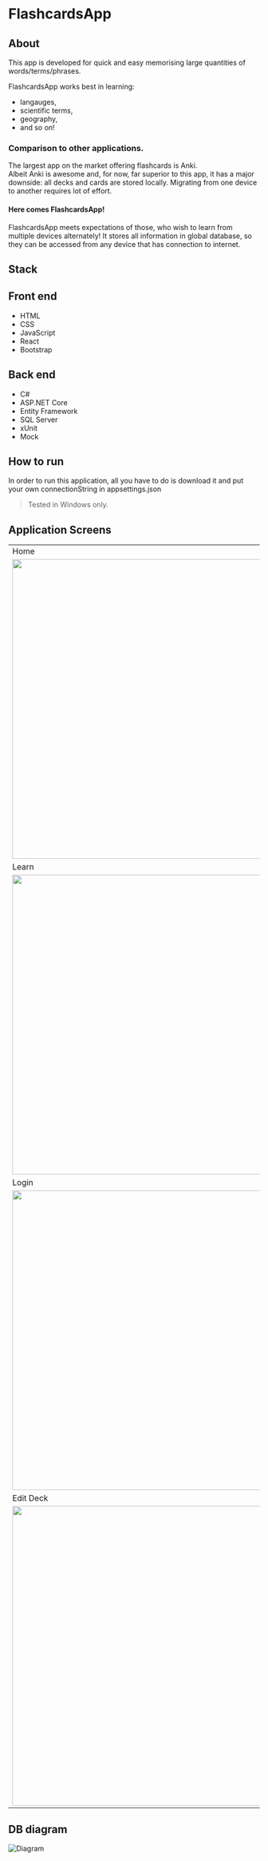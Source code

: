 FlashcardsApp
====================

About
---------------------

This app is developed for quick and easy memorising large quantities of words/terms/phrases.

FlashcardsApp works best in learning:
- langauges,
- scientific terms,
- geography,
- and so on!

### Comparison to other applications.

The largest app on the market offering flashcards is Anki. \
Albeit Anki is awesome and, for now, far superior to this app, 
it has a major downside: all decks and cards are stored locally. Migrating from one device to another requires lot of effort.
#### Here comes FlashcardsApp!
FlashcardsApp meets expectations of those, who wish to learn from multiple devices alternately!
It stores all information in global database, so they can be accessed from any device that has connection to internet.

## Stack

Front end
---------------------
- HTML
- CSS
- JavaScript
- React
- Bootstrap

Back end
---------------------
- C#
- ASP.NET Core
- Entity Framework
- SQL Server
- xUnit
- Mock

How to run
---------------------

In order to run this application, all you have to do is download it and put your own connectionString in appsettings.json

> Tested in Windows only.

## Application Screens

<table>
  <tr>
    <td>Home</td>
  </tr>
  <tr>
    <td><img src="/res/Home.png" width=1000 height=600></td>
  </tr>

  <tr>
    <td>Learn</td>
  </tr>
  <tr>
    <td><img src="/res/Learn.png" width=1000 height=600></td>
  </tr>

  <tr>
    <td>Login</td>
  </tr>
  <tr>
    <td><img src="/res/Login.png" width=1000 height=600></td>
  </tr>

  <tr>
    <td>Edit Deck</td>
  </tr>
  <tr>
    <td><img src="/res/EditDeck.png" width=1000 height=600></td>
  </tr>
 </table>

## DB diagram
![Diagram](./res/Diagram.png)
